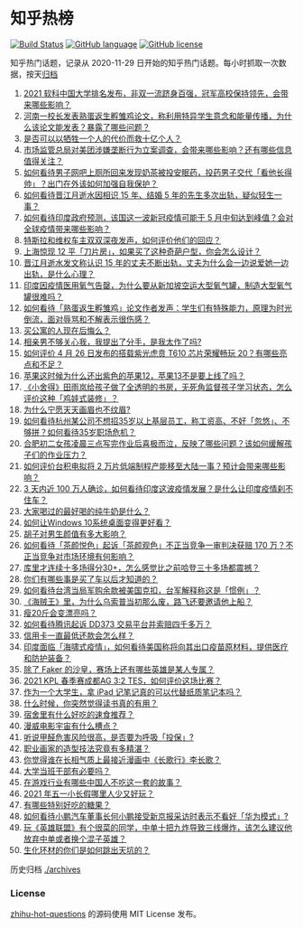 # 知乎热榜
[![Build Status](https://github.com/ToWeLong/zhihu-hot-questions/workflows/CI/badge.svg)](https://github.com/ToWeLong/zhihu-hot-questions/actions)
[![GitHub language](https://img.shields.io/badge/language-golang-orange.svg)](https://golang.org/)
[![GitHub license](https://img.shields.io/github/license/ToWeLong/zhihu-hot-questions)](https://github.com/ToWeLong/zhihu-hot-questions/blob/main/LICENSE)

知乎热门话题，记录从 2020-11-29 日开始的知乎热门话题。每小时抓取一次数据，按天[归档](./archives)

<!-- BEGIN -->

1. [2021 软科中国大学排名发布，非双一流跻身百强，冠军高校保持领先，会带来哪些影响？](https://www.zhihu.com/question/456588330)
1. [河南一校长发表熟蛋返生孵雏鸡论文，称利用特异学生意念和能量传播，为什么该论文能发表？暴露了哪些问题？](https://www.zhihu.com/question/456600672)
1. [是否可以以牺牲一个人的代价而救十亿个人？](https://www.zhihu.com/question/382523269)
1. [市场监管总局对美团涉嫌垄断行为立案调查，会带来哪些影响？还有哪些信息值得关注？](https://www.zhihu.com/question/456670358)
1. [如何看待男子网吧上厕所回来发现奶茶被投安眠药，投药男子交代「看他长得帅」？出门在外该如何加强自我保护？](https://www.zhihu.com/question/456477743)
1. [如何看待晋江月逝水因相识 15 年、结婚 5 年的先生多次出轨，疑似轻生一事？](https://www.zhihu.com/question/456456779)
1. [如何看待印度政府预测，该国这一波新冠疫情可能于 5 月中旬达到峰值？会对全球疫情带来哪些影响？](https://www.zhihu.com/question/456604776)
1. [特斯拉和维权车主双双深夜发声，如何评价他们的回应？](https://www.zhihu.com/question/456587915)
1. [上海惊现 12 平「刀片房」，如果买了这种奇葩户型，你会怎么设计？](https://www.zhihu.com/question/455743955)
1. [晋江月逝水发文称认识 15 年的丈夫不断出轨，丈夫为什么会一边说爱她一边出轨，是什么心理？](https://www.zhihu.com/question/456437104)
1. [印度因疫情医用氧气告罄，为什么要从新加坡空运大型氧气罐，制造大型氧气罐很难吗？](https://www.zhihu.com/question/456462365)
1. [如何看待「熟蛋返生孵雏鸡」论文作者发声：学生们有特殊能力，原理为时光倒流，面对辱骂和不解表示很伤感？](https://www.zhihu.com/question/456639794)
1. [买公寓的人现在后悔么？](https://www.zhihu.com/question/292382327)
1. [相亲男不够关心我，我提出了分手，是我太作了吗?](https://www.zhihu.com/question/455591381)
1. [如何评价 4 月 26 日发布的搭载紫光虎贲 T610 芯片荣耀畅玩 20？有哪些亮点和不足？](https://www.zhihu.com/question/456604855)
1. [苹果这时候为什么还出紫色的苹果12，苹果13不是要上线了吗？](https://www.zhihu.com/question/455759423)
1. [《小舍得》田雨岚给孩子做了全透明的书房，无死角监督孩子学习状态，怎么评价这种「鸡娃式装修」？](https://www.zhihu.com/question/456247026)
1. [为什么宁愿天天画眉也不纹眉?](https://www.zhihu.com/question/360168698)
1. [如何看待杭州某公司不想招35岁以上基层员工，称工资高、不好「忽悠」、不够拼？如何看待35岁职场危机？](https://www.zhihu.com/question/456103378)
1. [合肥初二女孩凌晨三点写完作业后喜极而泣，反映了哪些问题？该如何缓解孩子们的作业压力？](https://www.zhihu.com/question/456173619)
1. [如何评价台积电拟将 2 万片低端制程产能移至大陆一事？预计会带来哪些影响？](https://www.zhihu.com/question/456306249)
1. [3 天内近 100 万人确诊，如何看待印度这波疫情发展？是什么让印度疫情刹不住车？](https://www.zhihu.com/question/456445443)
1. [大家喝过的最好喝的纯牛奶是什么？](https://www.zhihu.com/question/37973170)
1. [如何让Windows 10系统桌面变得更好看？](https://www.zhihu.com/question/45120814)
1. [胡子对男生颜值有多大影响？](https://www.zhihu.com/question/294511640)
1. [如何看待「茶颜悦色」起诉「茶颜观色」不正当竞争一审判决获赔 170 万？不正当竞争对市场环境有何影响？](https://www.zhihu.com/question/456611975)
1. [库里才连续十多场得分30+，怎么感觉比之前哈登三十多场都震撼？](https://www.zhihu.com/question/455753569)
1. [你们有哪些事是买了车以后才知道的？](https://www.zhihu.com/question/31086102)
1. [如何看待台湾当局军购余款被美国克扣，台军解释称这是「惯例」？](https://www.zhihu.com/question/456602898)
1. [《海贼王》里，为什么乌索普当初那么废，路飞还要邀请他上船？](https://www.zhihu.com/question/456294379)
1. [瘦20斤会变漂亮吗？](https://www.zhihu.com/question/392591592)
1. [如何看待腾讯起诉 DD373 交易平台并索赔四千多万？](https://www.zhihu.com/question/453578487)
1. [信用卡一直最低还款会怎么样？](https://www.zhihu.com/question/448302850)
1. [印度面临「海啸式疫情」，如何看待美国称将向其出口疫苗原材料，提供医疗和防护装备？](https://www.zhihu.com/question/456591873)
1. [除了 Faker 的沙皇，赛场上还有哪些英雄是某人专属？](https://www.zhihu.com/question/443771037)
1. [2021 KPL 春季赛成都AG 3:2 TES，如何评价这场比赛？](https://www.zhihu.com/question/456536490)
1. [作为一个大学生，拿 iPad 记笔记真的可以代替纸质笔记本吗？](https://www.zhihu.com/question/304770209)
1. [什么时候，你突然觉得读书真的有用？](https://www.zhihu.com/question/453740380)
1. [宿舍里有什么好吃的速食推荐？](https://www.zhihu.com/question/451613847)
1. [漫威电影宇宙有什么槽点？](https://www.zhihu.com/question/305191364)
1. [听说甲醛危害风险很高，是否要为呼吸「投保」?](https://www.zhihu.com/question/455436050)
1. [职业画家的造型技法究竟有多精湛？](https://www.zhihu.com/question/273919371)
1. [你觉得谁在长相气质上最接近漫画中《长歌行》李长歌？](https://www.zhihu.com/question/454037694)
1. [大学当班干部有必要吗？](https://www.zhihu.com/question/295922396)
1. [在游戏行业有哪些中国人不吃这一套的故事？](https://www.zhihu.com/question/454517038)
1. [2021 年五一小长假哪里人少又好玩？](https://www.zhihu.com/question/454525882)
1. [有哪些特别好吃的糖果？](https://www.zhihu.com/question/22631051)
1. [如何看待小鹏汽车董事长何小鹏接受新京报采访时表示不看好「华为模式」?](https://www.zhihu.com/question/455998211)
1. [玩《英雄联盟》有个很菜的同学，中单十把九炸导致三线爆炸，该怎么建议他放弃中单或者换个混子英雄？](https://www.zhihu.com/question/452787061)
1. [生化环材的你们是如何跳出天坑的？](https://www.zhihu.com/question/453870771)

<!-- END -->

历史归档 [./archives](./archives)


### License
[zhihu-hot-questions](https://github.com/towelong/zhihu-hot-questions) 的源码使用 MIT License 发布。